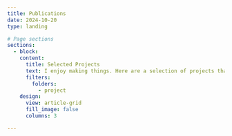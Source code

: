 ```yaml
---
title: Publications
date: 2024-10-20
type: landing

# Page sections
sections:
  - block: 
    content:
      title: Selected Projects
      text: I enjoy making things. Here are a selection of projects that I have worked on over the years.
      filters:
        folders:
          - project
    design:
      view: article-grid
      fill_image: false
      columns: 3

---
```

